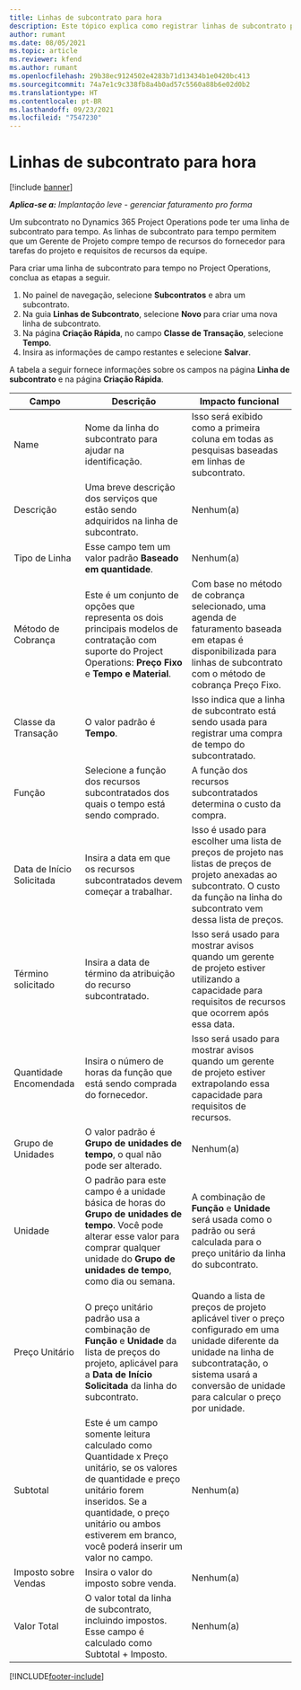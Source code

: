 ```yaml
---
title: Linhas de subcontrato para hora
description: Este tópico explica como registrar linhas de subcontrato para tempo e registrar a compra de tempo de fornecedores.
author: rumant
ms.date: 08/05/2021
ms.topic: article
ms.reviewer: kfend
ms.author: rumant
ms.openlocfilehash: 29b38ec9124502e4283b71d13434b1e0420bc413
ms.sourcegitcommit: 74a7e1c9c338fb8a4b0ad57c5560a88b6e02d0b2
ms.translationtype: HT
ms.contentlocale: pt-BR
ms.lasthandoff: 09/23/2021
ms.locfileid: "7547230"
---
```

# <a name="subcontract-lines-for-time"></a>Linhas de subcontrato para hora

[!include [banner](../../includes/dataverse-preview.md)]

_**Aplica-se a:** Implantação leve - gerenciar faturamento pro forma_

Um subcontrato no Dynamics 365 Project Operations pode ter uma linha de subcontrato para tempo. As linhas de subcontrato para tempo permitem que um Gerente de Projeto compre tempo de recursos do fornecedor para tarefas do projeto e requisitos de recursos da equipe.

Para criar uma linha de subcontrato para tempo no Project Operations, conclua as etapas a seguir.

1. No painel de navegação, selecione **Subcontratos** e abra um subcontrato.
2. Na guia **Linhas de Subcontrato**, selecione **Novo** para criar uma nova linha de subcontrato.
3. Na página **Criação Rápida**, no campo **Classe de Transação**, selecione **Tempo**.
4. Insira as informações de campo restantes e selecione **Salvar**.

  A tabela a seguir fornece informações sobre os campos na página **Linha de subcontrato** e na página **Criação Rápida**.

| **Campo** | **Descrição** | **Impacto funcional** |
| --- | --- | --- |
| Name | Nome da linha do subcontrato para ajudar na identificação. | Isso será exibido como a primeira coluna em todas as pesquisas baseadas em linhas de subcontrato. |
| Descrição | Uma breve descrição dos serviços que estão sendo adquiridos na linha de subcontrato. |Nenhum(a) |
| Tipo de Linha |   Esse campo tem um valor padrão **Baseado em quantidade**.| Nenhum(a) |
| Método de Cobrança | Este é um conjunto de opções que representa os dois principais modelos de contratação com suporte do Project Operations: **Preço Fixo** e **Tempo e Material**. | Com base no método de cobrança selecionado, uma agenda de faturamento baseada em etapas é disponibilizada para linhas de subcontrato com o método de cobrança Preço Fixo. |
| Classe da Transação | O valor padrão é **Tempo**. | Isso indica que a linha de subcontrato está sendo usada para registrar uma compra de tempo do subcontratado. |
| Função | Selecione a função dos recursos subcontratados dos quais o tempo está sendo comprado. | A função dos recursos subcontratados determina o custo da compra. |
| Data de Início Solicitada | Insira a data em que os recursos subcontratados devem começar a trabalhar. | Isso é usado para escolher uma lista de preços de projeto nas listas de preços de projeto anexadas ao subcontrato. O custo da função na linha do subcontrato vem dessa lista de preços. |
| Término solicitado | Insira a data de término da atribuição do recurso subcontratado. | Isso será usado para mostrar avisos quando um gerente de projeto estiver utilizando a capacidade para requisitos de recursos que ocorrem após essa data. |
| Quantidade Encomendada | Insira o número de horas da função que está sendo comprada do fornecedor. | Isso será usado para mostrar avisos quando um gerente de projeto estiver extrapolando essa capacidade para requisitos de recursos. |
| Grupo de Unidades | O valor padrão é **Grupo de unidades de tempo**, o qual não pode ser alterado. | Nenhum(a)|
| Unidade | O padrão para este campo é a unidade básica de horas do **Grupo de unidades de tempo**. Você pode alterar esse valor para comprar qualquer unidade do **Grupo de unidades de tempo**, como dia ou semana. | A combinação de **Função** e **Unidade** será usada como o padrão ou será calculada para o preço unitário da linha do subcontrato. |
| Preço Unitário | O preço unitário padrão usa a combinação de **Função** e **Unidade** da lista de preços do projeto, aplicável para a **Data de Início Solicitada** da linha do subcontrato. | Quando a lista de preços de projeto aplicável tiver o preço configurado em uma unidade diferente da unidade na linha de subcontratação, o sistema usará a conversão de unidade para calcular o preço por unidade. |
| Subtotal |    Este é um campo somente leitura calculado como Quantidade x Preço unitário, se os valores de quantidade e preço unitário forem inseridos. Se a quantidade, o preço unitário ou ambos estiverem em branco, você poderá inserir um valor no campo. | Nenhum(a)|
| Imposto sobre Vendas |   Insira o valor do imposto sobre venda. |Nenhum(a) |
| Valor Total | O valor total da linha de subcontrato, incluindo impostos. Esse campo é calculado como Subtotal + Imposto.|Nenhum(a) |

[!INCLUDE[footer-include](../../includes/footer-banner.md)]
